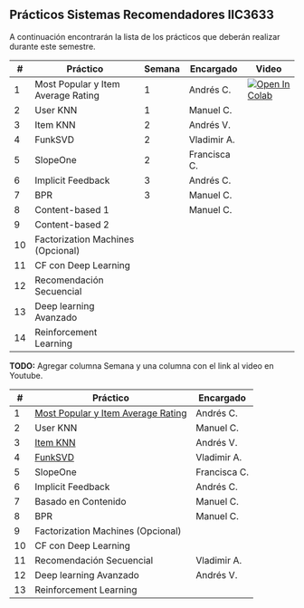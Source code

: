 ## Prácticos Sistemas Recomendadores IIC3633

A continuación encontrarán la lista de los prácticos que deberán realizar durante este semestre.

| #  | Práctico                           | Semana | Encargado    | Video                                                                                                                                                                                          |
|----|------------------------------------|--------|--------------|------------------------------------------------------------------------------------------------------------------------------------------------------------------------------------------------|
| 1  | Most Popular y Item Average Rating | 1      | Andrés C.    | <a href="https://colab.research.google.com/github/PUC-RecSys-Class/RecSysPUC-2020/blob/master/practicos/pyRecLab_MostPopular.ipynb">   <img src="https://colab.research.google.com/assets/colab-badge.svg" alt="Open In Colab"/> </a> |
| 2  | User KNN                           | 1      | Manuel C.    |                                                                                                                                                                                                |
| 3  | Item KNN                           | 2      | Andrés V.    |                                                                                                                                                                                                |
| 4  | FunkSVD                            | 2      | Vladimir A.  |                                                                                                                                                                                                |
| 5  | SlopeOne                           | 2      | Francisca C. |                                                                                                                                                                                                |
| 6  | Implicit Feedback                  | 3      | Andrés C.    |                                                                                                                                                                                                |
| 7  | BPR                                | 3      | Manuel C.    |                                                                                                                                                                                                |
| 8  | Content-based 1                    |        | Manuel C.    |                                                                                                                                                                                                |
| 9  | Content-based 2                    |        |              |                                                                                                                                                                                                |
| 10 | Factorization Machines (Opcional)  |        |              |                                                                                                                                                                                                |
| 11 | CF con Deep Learning               |        |              |                                                                                                                                                                                                |
| 12 | Recomendación Secuencial           |        |              |                                                                                                                                                                                                |
| 13 | Deep learning Avanzado             |        |              |                                                                                                                                                                                                |
| 14 | Reinforcement Learning             |        |              |                                                                                                                                                                                                |

**TODO:** Agregar columna Semana y una columna con el link al video en Youtube.  

| #  | Práctico                           | Encargado    |
|----|------------------------------------|--------------|
| 1  | [Most Popular y Item Average Rating](https://github.com/PUC-RecSys-Class/RecSysPUC-2020/blob/master/practicos/pyRecLab_MostPopular.ipynb) | Andrés C.    |
| 2  | User KNN                           | Manuel C.    |
| 3  | [Item KNN](https://github.com/PUC-RecSys-Class/RecSysPUC-2020/blob/master/practicos/pyRecLab_iKNN.ipynb)                           | Andrés V.    |
| 4  | [FunkSVD](https://github.com/PUC-RecSys-Class/RecSysPUC-2020/blob/master/practicos/pyRecLab_FunkSVD.ipynb)                            | Vladimir A.  |
| 5  | SlopeOne                           | Francisca C. |
| 6  | Implicit Feedback                  | Andrés C.    |
| 7  | Basado en Contenido                | Manuel C.    |
| 8  | BPR                                | Manuel C.    |
| 9  | Factorization Machines (Opcional)  |              |
| 10 | CF con Deep Learning               |              |
| 11 | Recomendación Secuencial           | Vladimir A.  |
| 12 | Deep learning Avanzado             | Andrés V.    |
| 13 | Reinforcement Learning             |              |
